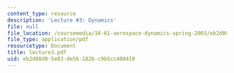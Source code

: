 ```yaml
---
content_type: resource
description: 'Lecture #3: Dynamics'
file: null
file_location: /coursemedia/16-61-aerospace-dynamics-spring-2003/eb2d08d05e83de56182bc9b5cc400419_lecture3.pdf
file_type: application/pdf
resourcetype: Document
title: lecture3.pdf
uid: eb2d08d0-5e83-de56-182b-c9b5cc400419
---
```

